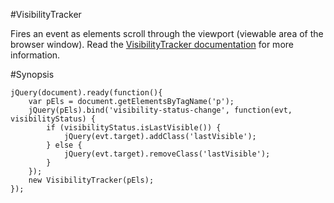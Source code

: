 #VisibilityTracker

Fires an event as elements scroll through the viewport (viewable area of the browser window).
Read the [VisibilityTracker documentation](http://www.synchrosinteractive.com/element-visibility-tracker/docs/index.html)
for more information.

#Synopsis

    jQuery(document).ready(function(){
        var pEls = document.getElementsByTagName('p');
        jQuery(pEls).bind('visibility-status-change', function(evt, visibilityStatus) {
            if (visibilityStatus.isLastVisible()) {
                jQuery(evt.target).addClass('lastVisible');
            } else {
                jQuery(evt.target).removeClass('lastVisible');
            }
        });
        new VisibilityTracker(pEls);
    });
